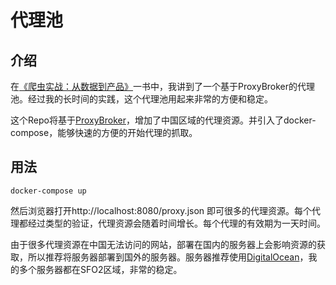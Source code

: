 代理池
============

## 介绍

在[《爬虫实战：从数据到产品》](https://item.jd.com/12575102.html)一书中，我讲到了一个基于ProxyBroker的代理池。经过我的长时间的实践，这个代理池用起来非常的方便和稳定。

这个Repo将基于[ProxyBroker](https://github.com/constverum/ProxyBroker)，增加了中国区域的代理资源。并引入了docker-compose，能够快速的方便的开始代理的抓取。

## 用法

```
docker-compose up
```

然后浏览器打开http://localhost:8080/proxy.json 即可很多的代理资源。每个代理都经过类型的验证，代理资源会随着时间增长。每个代理的有效期为一天时间。

由于很多代理资源在中国无法访问的网站，部署在国内的服务器上会影响资源的获取，所以推荐将服务器部署到国外的服务器。服务器推荐使用[DigitalOcean](https://m.do.co/c/4bc532e3ef94)，我的多个服务器都在SFO2区域，非常的稳定。
